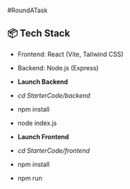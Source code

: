 #RoundATask

## 📦 Tech Stack

- Frontend: React (Vite, Tailwind CSS)
- Backend: Node.js (Express)

- **Launch Backend**
- _cd StarterCode/backend_
- npm install
- node index.js

- **Launch Frontend**
- _cd StarterCode/frontend_
- npm install
- npm run

